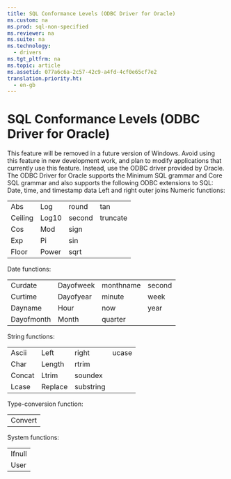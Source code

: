 ```yaml
---
title: SQL Conformance Levels (ODBC Driver for Oracle)
ms.custom: na
ms.prod: sql-non-specified
ms.reviewer: na
ms.suite: na
ms.technology: 
  - drivers
ms.tgt_pltfrm: na
ms.topic: article
ms.assetid: 077a6c6a-2c57-42c9-a4fd-4cf0e65cf7e2
translation.priority.ht: 
  - en-gb
---
```

# SQL Conformance Levels (ODBC Driver for Oracle)
<?xml version="1.0" encoding="utf-8"?>
<developerConceptualDocument xmlns="http://ddue.schemas.microsoft.com/authoring/2003/5" xmlns:xlink="http://www.w3.org/1999/xlink" xmlns:xsi="http://www.w3.org/2001/XMLSchema-instance" xsi:schemaLocation="http://ddue.schemas.microsoft.com/authoring/2003/5 http://dduestorage.blob.core.windows.net/ddueschema/developer.xsd">
  <introduction>
    <alert class="important">
      <para>This feature will be removed in a future version of Windows. Avoid using this feature in new development work, and plan to modify applications that currently use this feature. Instead, use the ODBC driver provided by Oracle.</para>
    </alert>
    <para>The ODBC Driver for Oracle supports the Minimum SQL grammar and Core SQL grammar and also supports the following ODBC extensions to SQL:  </para>
    <list class="bullet">
      <listItem>
        <para>Date, time, and timestamp data</para>
      </listItem>
      <listItem>
        <para>Left and right outer joins</para>
      </listItem>
      <listItem>
        <para>Numeric functions:</para>
        <table xmlns:caps="http://schemas.microsoft.com/build/caps/2013/11">
          <tbody>
            <tr>
              <TD>
                <para>Abs</para>
              </TD>
              <TD>
                <para>Log</para>
              </TD>
              <TD>
                <para>round</para>
              </TD>
              <TD>
                <para>tan</para>
              </TD>
            </tr>
            <tr>
              <TD>
                <para>Ceiling</para>
              </TD>
              <TD>
                <para>Log10</para>
              </TD>
              <TD>
                <para>second</para>
              </TD>
              <TD>
                <para>truncate</para>
              </TD>
            </tr>
            <tr>
              <TD>
                <para>Cos</para>
              </TD>
              <TD>
                <para>Mod</para>
              </TD>
              <TD>
                <para>sign</para>
              </TD>
              <TD>
                <para> </para>
              </TD>
            </tr>
            <tr>
              <TD>
                <para>Exp</para>
              </TD>
              <TD>
                <para>Pi</para>
              </TD>
              <TD>
                <para>sin</para>
              </TD>
              <TD>
                <para> </para>
              </TD>
            </tr>
            <tr>
              <TD>
                <para>Floor</para>
              </TD>
              <TD>
                <para>Power</para>
              </TD>
              <TD>
                <para>sqrt</para>
              </TD>
              <TD>
                <para> </para>
              </TD>
            </tr>
          </tbody>
        </table>
      </listItem>
      <listItem>
        <para>Date functions:</para>
        <table xmlns:caps="http://schemas.microsoft.com/build/caps/2013/11">
          <tbody>
            <tr>
              <TD>
                <para>Curdate</para>
              </TD>
              <TD>
                <para>Dayofweek</para>
              </TD>
              <TD>
                <para>monthname</para>
              </TD>
              <TD>
                <para>second</para>
              </TD>
            </tr>
            <tr>
              <TD>
                <para>Curtime</para>
              </TD>
              <TD>
                <para>Dayofyear</para>
              </TD>
              <TD>
                <para>minute</para>
              </TD>
              <TD>
                <para>week</para>
              </TD>
            </tr>
            <tr>
              <TD>
                <para>Dayname</para>
              </TD>
              <TD>
                <para>Hour</para>
              </TD>
              <TD>
                <para>now</para>
              </TD>
              <TD>
                <para>year</para>
              </TD>
            </tr>
            <tr>
              <TD>
                <para>Dayofmonth</para>
              </TD>
              <TD>
                <para>Month</para>
              </TD>
              <TD>
                <para>quarter</para>
              </TD>
              <TD>
                <para> </para>
              </TD>
            </tr>
          </tbody>
        </table>
      </listItem>
      <listItem>
        <para>String functions:</para>
        <table xmlns:caps="http://schemas.microsoft.com/build/caps/2013/11">
          <tbody>
            <tr>
              <TD>
                <para>Ascii</para>
              </TD>
              <TD>
                <para>Left</para>
              </TD>
              <TD>
                <para>right</para>
              </TD>
              <TD>
                <para>ucase</para>
              </TD>
            </tr>
            <tr>
              <TD>
                <para>Char</para>
              </TD>
              <TD>
                <para>Length</para>
              </TD>
              <TD>
                <para>rtrim</para>
              </TD>
              <TD>
                <para> </para>
              </TD>
            </tr>
            <tr>
              <TD>
                <para>Concat</para>
              </TD>
              <TD>
                <para>Ltrim</para>
              </TD>
              <TD>
                <para>soundex</para>
              </TD>
              <TD>
                <para> </para>
              </TD>
            </tr>
            <tr>
              <TD>
                <para>Lcase</para>
              </TD>
              <TD>
                <para>Replace</para>
              </TD>
              <TD>
                <para>substring</para>
              </TD>
              <TD>
                <para> </para>
              </TD>
            </tr>
          </tbody>
        </table>
      </listItem>
      <listItem>
        <para>Type-conversion function:</para>
        <table xmlns:caps="http://schemas.microsoft.com/build/caps/2013/11">
          <tbody>
            <tr>
              <TD>
                <para>Convert</para>
              </TD>
            </tr>
          </tbody>
        </table>
      </listItem>
      <listItem>
        <para>System functions:</para>
        <table xmlns:caps="http://schemas.microsoft.com/build/caps/2013/11">
          <tbody>
            <tr>
              <TD>
                <para>Ifnull</para>
              </TD>
            </tr>
            <tr>
              <TD>
                <para>User</para>
              </TD>
            </tr>
          </tbody>
        </table>
      </listItem>
    </list>
  </introduction>
  <relatedTopics />
</developerConceptualDocument>